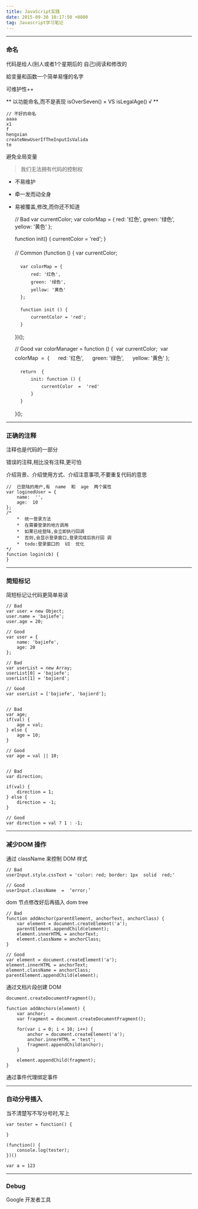 ```yaml
---
title: JavaScript实践
date: 2015-09-30 10:17:50 +0800
tag: Javascript学习笔记
---
```

---
### 命名

代码是给人(别人或者1个星期后的 自己)阅读和修改的 

給变量和函数一个简单易懂的名字 

可维护性++

** 以功能命名,而不是表现  isOverSeven() × VS isLegalAge() √ **

    // 不好的命名
    aaaa  
    x1  
    f  
    hengxian  
    createNewUserIfTheInputIsValida
    te
   避免全局变量

> 我们无法拥有代码的控制权

* 不易维护 
* 牵一发而动全身 
* 易被覆盖,修改,而你还不知道


     // Bad
    var currentColor;
    var colorMap = {
        red: '红色',
        green: '绿色',
        yellow: '黄色'
    };
    
    function init() {
        currentColor = 'red';
    }
        

    // Common
    (function () {
        var currentColor;
        
        var colorMap = {
            red: '红色',
            green: '绿色',
            yellow: '黄色'
        };
        
        function init () {
            currentColor = 'red';
        }
    })();
    
    // Good
    var colorManager = function () {  
    var currentColor;  
    var colorMap  =  {           
        red: '红色',           
        green: '绿色',           
        yellow: '黄色' 
    };  

        return  { 
            init: function () {                   
                currentColor  =  'red'          
            } 
        } 
    }();
    
---
### 正确的注释

注释也是代码的一部分 

错误的注释,相比没有注释,更可怕 

介绍背景、介绍使用方式、介绍注意事项,不要重复代码的意思

    //  已登陆的用户,有  name  和  age  两个属性  
    var loginedUser = {           
        name:  '',           
        age:  10  
    };
    /*  
        *  统一登录方法  
        *  在需要登录的地方调用       
        *  如果已经登陆,会立即执行回调       
        *  否则,会显示登录窗口,登录完成后执行回 调  
        *  todo:登录窗口的  UI  优化  
    */  
    function login(cb) {  
    }

---
### 简短标记

简短标记让代码更简单易读

    // Bad
    var user = new Object;
    user.name = 'bajiefe';
    user.age = 20;
    
    // Good
    var user = {
        name: 'bajiefe',
        age: 20
    };
    
    // Bad
    var userList = new Array;
    userList[0] = 'bajiefe';
    userList[1] = 'bajierd';
    
    // Good
    var userList = ['bajiefe', 'bajierd'];
    
    
    // Bad
    var age;
    if(val) {
        age = val;
    } else {
        age = 10;
    }
    
    // Good
    var age = val || 10;
    
    
    // Bad
    var direction;
    
    if(val) {
        direction = 1;
    } else {
        direction = -1;
    }
    
    // Good
    var direction = val ? 1 : -1;
---
### 减少DOM 操作

通过 className 来控制 DOM 样式

    // Bad
    userInput.style.cssText = 'color: red; border: 1px  solid  red;'  
    
    // Good
    userInput.className  =  ‘error;’

dom 节点修改好后再插入 dom  tree
    
    // Bad
    function addAnchor(parentElement, anchorText, anchorClass) {
        var element = document.createElement('a');
        parentElement.appendChild(element);
        element.innerHTML = anchorText;
        element.className = anchorClass;
    }
    
    // Good
    var element = document.createElement('a');
    element.innerHTML = anchorText;
    element.className = anchorClass;
    parentElement.appendChild(element);

通过文档片段创建 DOM
    
    document.createDocumentFragment();
    
    function addAnchors(element) {
        var anchor;
        var fragment = document.createDocumentFragment();
    
        for(var i = 0; i < 10; i++) {
            anchor = document.createElement('a');
            anchor.innerHTML = 'test';
            fragment.appendChild(anchor);
        }
    
        element.appendChild(fragment);
    }

通过事件代理绑定事件

---
### 自动分号插入

当不清楚写不写分号时,写上

    var tester = function() {
    
    }
    
    (function() {
        console.log(tester);
    })()
    
    var a = 123

---
### Debug
Google 开发者工具
